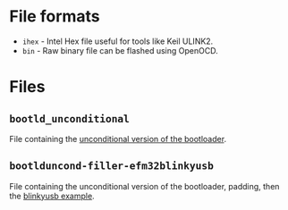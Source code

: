 
# File formats

 * `ihex` - Intel Hex file useful for tools like Keil ULINK2.
 * `bin`  - Raw binary file can be flashed using OpenOCD.

# Files

## `bootld_unconditional`

File containing the
[unconditional version of the bootloader](https://github.com/im-tomu/tomu-bootloader/tree/master/an0042_efm32).

## `bootlduncond-filler-efm32blinkyusb`

File containing the unconditional version of the bootloader, padding, then the
[blinkyusb example](https://github.com/im-tomu/tomu-samples/tree/master/efm32hg-blinky-usb).

